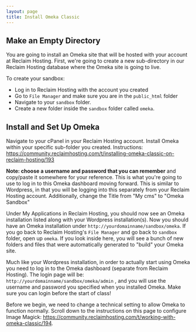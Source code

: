 ```yaml
---
layout: page
title: Install Omeka Classic
---
```


## Make an Empty Directory

You are going to install an Omeka site that will be hosted with your account at Reclaim Hosting. First, we're going to create a new sub-directory in our Reclaim Hosting database where the Omeka site is going to live.

To create your sandbox:
- Log in to Reclaim Hosting with the account you created
- Go to `File Manager` and make sure you are in the `public_html` folder
- Navigate to your `sandbox` folder.
- Create a new folder inside the `sandbox` folder called `omeka`.

## Install and Set Up Omeka

Navigate to your cPanel in your Reclaim Hosting account. Install Omeka within your specific sub-folder you created. Instructions: <https://community.reclaimhosting.com/t/installing-omeka-classic-on-reclaim-hosting/193>

**Note: choose a username and password that you can remember** and copy/paste it somewhere for your reference. This is what you're going to use to log in to this Omeka dashboard moving forward. This is similar to Wordpress, in that you will be logging into this separately from your Reclaim Hosting account. Additionally, change the Title from "My cms" to "Omeka Sandbox"

Under My Applications in Reclaim Hosting, you should now see an Omeka installation listed along with your Wordpress installation(s). Now you should have an Omeka installation under `http://yourdomainname/sandbox/omeka`. If you go back to Reclaim Hosting's `File Manager` and go back to `sandbox` folder, open up `omeka`. If you look inside here, you will see a bunch of new folders and files that were automatically generated to "build" your Omeka site. 

Much like your Wordpress installation, in order to actually start using Omeka you need to log in to the Omeka dashboard (separate from Reclaim Hosting). The login page will be: `http://yourdomainname/sandbox/omeka/admin` , and you will use the username and password you specified when you installed Omeka. Make sure you can login before the start of class!

Before we begin, we need to change a technical setting to allow Omeka to function normally. Scroll down to the instructions on this page to configure Image Magick: <https://community.reclaimhosting.com/t/working-with-omeka-classic/194>.




